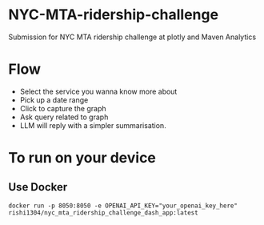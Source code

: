 # NYC-MTA-ridership-challenge
Submission for NYC MTA ridership challenge at plotly and Maven Analytics

# Flow
- Select the service you wanna know more about
- Pick up a date range
- Click to capture the graph
- Ask query related to graph
- LLM will reply with a simpler summarisation.

# To run on your device

## Use Docker

```
docker run -p 8050:8050 -e OPENAI_API_KEY="your_openai_key_here" rishi1304/nyc_mta_ridership_challenge_dash_app:latest
```

